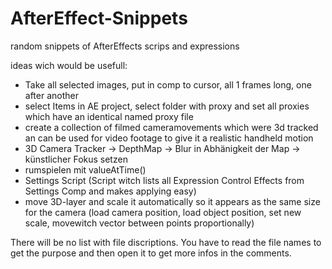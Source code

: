 # AfterEffect-Snippets

random snippets of AfterEffects scrips and expressions

ideas wich would be usefull:
- Take all selected images, put in comp to cursor, all 1 frames long, one after another
- select Items in AE project, select folder with proxy and set all proxies which have an identical named proxy file
- create a collection of filmed cameramovements which were 3d tracked an can be used for video footage to give it a realistic handheld motion
- 3D Camera Tracker -> DepthMap -> Blur in Abhänigkeit der Map -> künstlicher Fokus setzen
- rumspielen mit valueAtTime()
- Settings Script (Script witch lists all Expression Control Effects from Settings Comp and makes applying easy)
- move 3D-layer and scale it automatically so it appears as the same size for the camera
 (load camera position, load object position, set new scale, movewitch vector between points proportionally)
 
 There will be no list with file discriptions. You have to read the file names to get the purpose and then open it to get more infos in the comments.
